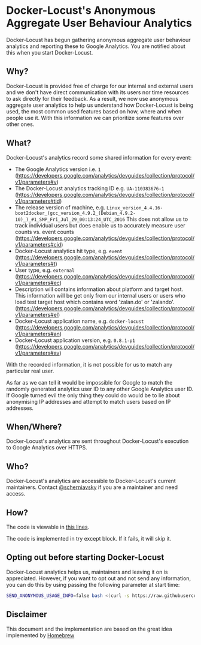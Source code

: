# Docker-Locust's Anonymous Aggregate User Behaviour Analytics
Docker-Locust has begun gathering anonymous aggregate user behaviour analytics and reporting these to Google Analytics. You are notified about this when you start Docker-Locust.

## Why?
Docker-Locust is provided free of charge for our internal and external users and we don't have direct communication with its users nor time resources to ask directly for their feedback. As a result, we now use anonymous aggregate user analytics to help us understand how Docker-Locust is being used, the most common used features based on how, where and when people use it. With this information we can prioritize some features over other ones.

## What?
Docker-Locust's analytics record some shared information for every event:

- The Google Analytics version i.e. `1` (https://developers.google.com/analytics/devguides/collection/protocol/v1/parameters#v)
- The Docker-Locust analytics tracking ID e.g. `UA-110383676-1` (https://developers.google.com/analytics/devguides/collection/protocol/v1/parameters#tid)
- The release version of machine, e.g. `Linux_version_4.4.16-boot2docker_(gcc_version_4.9.2_(Debian_4.9.2-10)_)_#1_SMP_Fri_Jul_29_00:13:24_UTC_2016` This does not allow us to track individual users but does enable us to accurately measure user counts vs. event counts (https://developers.google.com/analytics/devguides/collection/protocol/v1/parameters#cid)
- Docker-Locust analytics hit type, e.g. `event` (https://developers.google.com/analytics/devguides/collection/protocol/v1/parameters#t)
- User type, e.g. `external` (https://developers.google.com/analytics/devguides/collection/protocol/v1/parameters#ec)
- Description will contains information about platform and target host. This information will be get only from our internal users or users who load test target host which contains word 'zalan.do' or 'zalando'. (https://developers.google.com/analytics/devguides/collection/protocol/v1/parameters#el)
- Docker-Locust application name, e.g. `docker-locust` (https://developers.google.com/analytics/devguides/collection/protocol/v1/parameters#an)
- Docker-Locust application version, e.g. `0.8.1-p1` (https://developers.google.com/analytics/devguides/collection/protocol/v1/parameters#av)

With the recorded information, it is not possible for us to match any particular real user.

As far as we can tell it would be impossible for Google to match the randomly generated analytics user ID to any other Google Analytics user ID. If Google turned evil the only thing they could do would be to lie about anonymising IP addresses and attempt to match users based on IP addresses.

## When/Where?
Docker-Locust's analytics are sent throughout Docker-Locust's execution to Google Analytics over HTTPS.

## Who?
Docker-Locust's analytics are accessible to Docker-Locust's current maintainers. Contact [@scherniavsky](https://github.com/scherniavsky) if you are a maintainer and need access.

## How?
The code is viewable in [this lines](./src/app.py#L174-L239).

The code is implemented in try except block. If it fails, it will skip it.

## Opting out before starting Docker-Locust
Docker-Locust analytics helps us, maintainers and leaving it on is appreciated. However, if you want to opt out and not send any information, you can do this by using passing the following parameter at start time:

```sh
SEND_ANONYMOUS_USAGE_INFO=false bash <(curl -s https://raw.githubusercontent.com/zalando-incubator/docker-locust/master/local.sh) deploy
```

## Disclaimer
This document and the implementation are based on the great idea implemented by [Homebrew](https://github.com/Homebrew/brew/blob/master/docs/Analytics.md)
